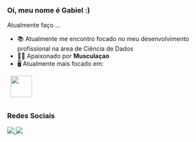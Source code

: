 ### Oi, meu nome é Gabiel :)
Atualmente faço ...        

- 📚 Atualmente me encontro focado no meu desenvolvimento profissional na área de Ciência de Dados 
- 💪🏼 Apaixonado por **Musculaçao**
- 🖥️ Atualmente mais focado em:

<div display="inline">
  &nbsp;&nbsp;<img src="https://cdn.jsdelivr.net/gh/devicons/devicon/icons/r/r-original.svg" width="50" />&nbsp;&nbsp;
</div>

##

### Redes Sociais
<a href="https://www.linkedin.com/in/gabriel-valim/">
  <img src="https://img.shields.io/badge/linkedin-%230077B5.svg?style=for-the-badge&logo=linkedin&logoColor=white">
</a>
<a href="https://www.instagram.com">
  <img src="https://img.shields.io/badge/Instagram-E4405F?style=for-the-badge&logo=instagram&logoColor=white">
</a>
          
